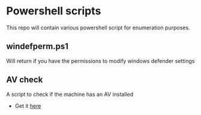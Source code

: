 # Powershell scripts

This repo will contain various powershell script for enumeration purposes.

## windefperm.ps1

Will return if you have the permissions to modify windows defender settings

## AV check

A script to check if the machine has an AV installed

- Get it [here](https://github.com/CSbyGB/AV-Check/blob/main/av-check.ps1)
